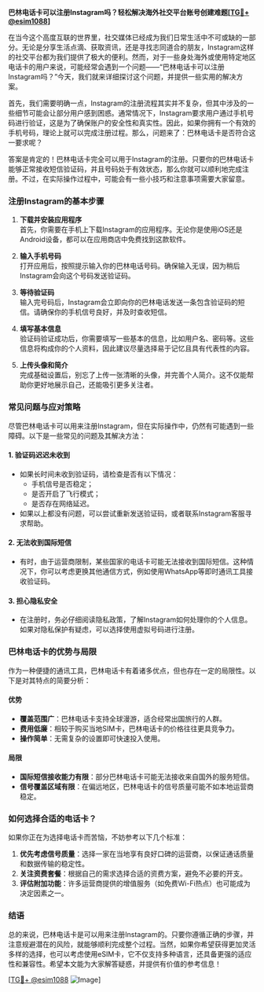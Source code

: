 **巴林电话卡可以注册Instagram吗？轻松解决海外社交平台账号创建难题[[TG💪+ @esim1088](https://t.me/s/esim1088)]**

在当今这个高度互联的世界里，社交媒体已经成为我们日常生活中不可或缺的一部分。无论是分享生活点滴、获取资讯，还是寻找志同道合的朋友，Instagram这样的社交平台都为我们提供了极大的便利。然而，对于一些身处海外或使用特定地区电话卡的用户来说，可能经常会遇到一个问题——“巴林电话卡可以注册Instagram吗？”今天，我们就来详细探讨这个问题，并提供一些实用的解决方案。

首先，我们需要明确一点，Instagram的注册流程其实并不复杂，但其中涉及的一些细节可能会让部分用户感到困惑。通常情况下，Instagram要求用户通过手机号码进行验证，这是为了确保账户的安全性和真实性。因此，如果你拥有一个有效的手机号码，理论上就可以完成注册过程。那么，问题来了：巴林电话卡是否符合这一要求呢？

答案是肯定的！巴林电话卡完全可以用于Instagram的注册。只要你的巴林电话卡能够正常接收短信验证码，并且号码处于有效状态，那么你就可以顺利地完成注册。不过，在实际操作过程中，可能会有一些小技巧和注意事项需要大家留意。

### 注册Instagram的基本步骤

1. **下载并安装应用程序**  
   首先，你需要在手机上下载Instagram的应用程序。无论你是使用iOS还是Android设备，都可以在应用商店中免费找到这款软件。

2. **输入手机号码**  
   打开应用后，按照提示输入你的巴林电话号码。确保输入无误，因为稍后Instagram会向这个号码发送验证码。

3. **等待验证码**  
   输入完号码后，Instagram会立即向你的巴林电话发送一条包含验证码的短信。请确保你的手机信号良好，并及时查收短信。

4. **填写基本信息**  
   验证码验证成功后，你需要填写一些基本的信息，比如用户名、密码等。这些信息将构成你的个人资料，因此建议尽量选择易于记忆且具有代表性的内容。

5. **上传头像和简介**  
   完成基础设置后，别忘了上传一张清晰的头像，并完善个人简介。这不仅能帮助你更好地展示自己，还能吸引更多关注者。

### 常见问题与应对策略

尽管巴林电话卡可以用来注册Instagram，但在实际操作中，仍然有可能遇到一些障碍。以下是一些常见的问题及其解决方法：

#### 1. **验证码迟迟未收到**
   - 如果长时间未收到验证码，请检查是否有以下情况：
     - 手机信号是否稳定；
     - 是否开启了飞行模式；
     - 是否存在网络延迟。
   - 如果以上都没有问题，可以尝试重新发送验证码，或者联系Instagram客服寻求帮助。

#### 2. **无法收到国际短信**
   - 有时，由于运营商限制，某些国家的电话卡可能无法接收到国际短信。这种情况下，你可以考虑更换其他通信方式，例如使用WhatsApp等即时通讯工具接收验证码。

#### 3. **担心隐私安全**
   - 在注册时，务必仔细阅读隐私政策，了解Instagram如何处理你的个人信息。如果对隐私保护有疑虑，可以选择使用虚拟号码进行注册。

### 巴林电话卡的优势与局限

作为一种便捷的通讯工具，巴林电话卡有着诸多优点，但也存在一定的局限性。以下是对其特点的简要分析：

#### 优势
- **覆盖范围广**：巴林电话卡支持全球漫游，适合经常出国旅行的人群。
- **费用低廉**：相较于购买当地SIM卡，巴林电话卡的价格往往更具竞争力。
- **操作简单**：无需复杂的设置即可快速投入使用。

#### 局限
- **国际短信接收能力有限**：部分巴林电话卡可能无法接收来自国外的服务短信。
- **信号覆盖区域有限**：在偏远地区，巴林电话卡的信号质量可能不如本地运营商稳定。

### 如何选择合适的电话卡？

如果你正在为选择电话卡而苦恼，不妨参考以下几个标准：

1. **优先考虑信号质量**：选择一家在当地享有良好口碑的运营商，以保证通话质量和数据传输的稳定性。
2. **关注资费套餐**：根据自己的需求选择合适的资费方案，避免不必要的开支。
3. **评估附加功能**：许多运营商提供的增值服务（如免费Wi-Fi热点）也可能成为决定因素之一。

### 结语

总的来说，巴林电话卡是可以用来注册Instagram的。只要你遵循正确的步骤，并注意规避潜在的风险，就能够顺利完成整个过程。当然，如果你希望获得更加灵活多样的选择，也可以考虑使用eSIM卡，它不仅支持多种语言，还具备更强的适应性和兼容性。希望本文能为大家解答疑惑，并提供有价值的参考信息！

[[TG💪+ @esim1088](https://t.me/s/esim1088) ![Image](https://i.postimg.cc/4NQfJmqS/Snipaste-2025-05-13-00-14-12.png)]